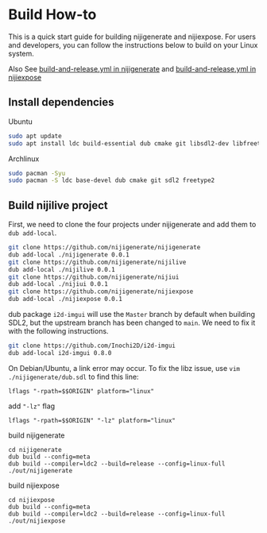 # Build How-to

This is a quick start guide for building nijigenerate and nijiexpose. For users and developers,
you can follow the instructions below to build on your Linux system.

Also See [build-and-release.yml in nijigenerate](https://github.com/nijigenerate/nijigenerate/blob/main/.github/workflows/build-and-release.yml) 
and [build-and-release.yml in nijiexpose](https://github.com/nijigenerate/nijiexpose/blob/main/.github/workflows/build-and-release.yml)

## Install dependencies
Ubuntu
```bash
sudo apt update
sudo apt install ldc build-essential dub cmake git libsdl2-dev libfreetype6-dev
```

Archlinux
```bash
sudo pacman -Syu
sudo pacman -S ldc base-devel dub cmake git sdl2 freetype2
```

## Build nijilive project
First, we need to clone the four projects under nijigenerate and add them to `dub add-local`.
```bash
git clone https://github.com/nijigenerate/nijigenerate
dub add-local ./nijigenerate 0.0.1
git clone https://github.com/nijigenerate/nijilive
dub add-local ./nijilive 0.0.1
git clone https://github.com/nijigenerate/nijiui
dub add-local ./nijiui 0.0.1 
git clone https://github.com/nijigenerate/nijiexpose
dub add-local ./nijiexpose 0.0.1
```

dub package `i2d-imgui` will use the `Master` branch by default when building SDL2,
but the upstream branch has been changed to `main`. We need to fix it with the following instructions.
```bash
git clone https://github.com/Inochi2D/i2d-imgui
dub add-local i2d-imgui 0.8.0
```

On Debian/Ubuntu, a link error may occur. To fix the libz issue, use `vim ./nijigenerate/dub.sdl` to find this line:
```
lflags "-rpath=$$ORIGIN" platform="linux"
```
add `"-lz"` flag
```
lflags "-rpath=$$ORIGIN" "-lz" platform="linux"
```

build nijigenerate
```
cd nijigenerate
dub build --config=meta
dub build --compiler=ldc2 --build=release --config=linux-full
./out/nijigenerate
```

build nijiexpose
```
cd nijiexpose
dub build --config=meta
dub build --compiler=ldc2 --build=release --config=linux-full
./out/nijiexpose
```

